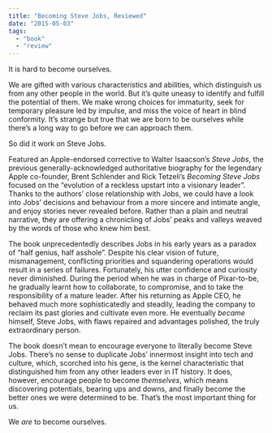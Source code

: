 ```yaml
---
title: "Becoming Steve Jobs, Reviewed"
date: "2015-05-03"
tags:
  - "book"
  - "review"
---
```


It is hard to become ourselves.

We are gifted with various characteristics and abilities, which distinguish us from any other people in the world. But it’s quite uneasy to identify and fulfill the potential of them. We make wrong choices for immaturity, seek for temporary pleasure led by impulse, and miss the voice of heart in blind conformity. It’s strange but true that we are born to be ourselves while there’s a long way to go before we can approach them.

So did it work on Steve Jobs.

Featured an Apple-endorsed corrective to Walter Isaacson’s _Steve Jobs_, the previous generally-acknowledged authoritative biography for the legendary Apple co-founder, Brent Schlender and Rick Tetzeli’s _Becoming Steve Jobs_ focused on the “evolution of a reckless upstart into a visionary leader”. Thanks to the authors’ close relationship with Jobs, we could have a look into Jobs’ decisions and behaviour from a more sincere and intimate angle, and enjoy stories never revealed before. Rather than a plain and neutral narrative, they are offering a chronicling of Jobs’ peaks and valleys weaved by the words of those who knew him best.

The book unprecedentedly describes Jobs in his early years as a paradox of “half genius, half asshole”. Despite his clear vision of future, mismanagement, conflicting priorities and squandering operations would result in a series of failures. Fortunately, his utter confidence and curiosity never diminished. During the period when he was in charge of Pixar-to-be, he gradually learnt how to collaborate, to compromise, and to take the responsibility of a mature leader. After his returning as Apple CEO, he behaved much more sophisticatedly and steadily, leading the company to reclaim its past glories and cultivate even more. He eventually _became_ himself, Steve Jobs, with flaws repaired and advantages polished, the truly extraordinary person.

The book doesn’t mean to encourage everyone to literally become Steve Jobs. There’s no sense to duplicate Jobs’ innermost insight into tech and culture, which, scorched into his gene, is the kernel characteristic that distinguished him from any other leaders ever in IT history. It does, however, encourage people to become _themselves_, which means discovering potentials, bearing ups and downs, and finally become the better ones we were determined to be. That’s the most important thing for us.

We _are_ to become ourselves.

